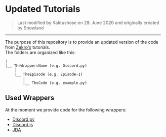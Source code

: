 # Updated Tutorials
> Last modified by Kaktushose on 28. June 2020 and originally created by Snowland 
---

The purpose of this repository is to provide an updated version of the code from [Zekro's](https://www.youtube.com/user/Zekrommaster110) tutorials.  
The folders are organized like this:

```
|
|__ TheWrappersName (e.g. Discord.py)
    |
    |__ TheEpisode (e.g. Episode-1)
        |
        |__ TheCode (e.g. example.py)
```

## Used Wrappers
At the moment we provide code for the following wrappers:
- [Discord.py](https://github.com/Rapptz/discord.py) 
- [Discord.js](https://github.com/discordjs/discord.js) 
- [JDA](https://github.com/DV8FromTheWorld/JDA) 
